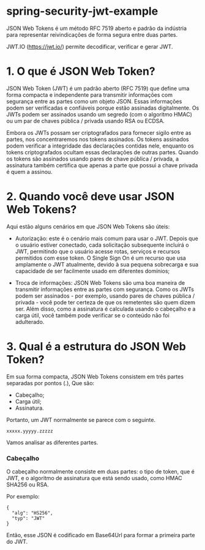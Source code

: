 # spring-security-jwt-example

JSON Web Tokens é um método RFC 7519 aberto e padrão da indústria para representar reivindicações de forma segura entre duas partes.

JWT.IO (https://jwt.io/) permite decodificar, verificar e gerar JWT.

# 1. O que é JSON Web Token?

JSON Web Token (JWT) é um padrão aberto (RFC 7519) que define uma forma compacta e independente para transmitir informações com segurança entre as partes como um objeto JSON. Essas informações podem ser verificadas e confiáveis porque estão assinadas digitalmente. Os JWTs podem ser assinados usando um segredo (com o algoritmo HMAC) ou um par de chaves pública / privada usando RSA ou ECDSA.

Embora os JWTs possam ser criptografados para fornecer sigilo entre as partes, nos concentraremos nos tokens assinados. Os tokens assinados podem verificar a integridade das declarações contidas nele, enquanto os tokens criptografados ocultam essas declarações de outras partes. Quando os tokens são assinados usando pares de chave pública / privada, a assinatura também certifica que apenas a parte que possui a chave privada é quem a assinou.

# 2. Quando você deve usar JSON Web Tokens?

Aqui estão alguns cenários em que JSON Web Tokens são úteis:

- Autorização: este é o cenário mais comum para usar o JWT. Depois que o usuário estiver conectado, cada solicitação subsequente incluirá o JWT, permitindo que o usuário acesse rotas, serviços e recursos permitidos com esse token. O Single Sign On é um recurso que usa amplamente o JWT atualmente, devido à sua pequena sobrecarga e sua capacidade de ser facilmente usado em diferentes domínios;

- Troca de informações: JSON Web Tokens são uma boa maneira de transmitir informações entre as partes com segurança. Como os JWTs podem ser assinados - por exemplo, usando pares de chaves pública / privada - você pode ter certeza de que os remetentes são quem dizem ser. Além disso, como a assinatura é calculada usando o cabeçalho e a carga útil, você também pode verificar se o conteúdo não foi adulterado.

# 3. Qual é a estrutura do JSON Web Token?
Em sua forma compacta, JSON Web Tokens consistem em três partes separadas por pontos (.), Que são:

- Cabeçalho;
- Carga útil;
- Assinatura.

Portanto, um JWT normalmente se parece com o seguinte.

```
xxxxx.yyyyy.zzzzz
```
Vamos analisar as diferentes partes.

### Cabeçalho
O cabeçalho normalmente consiste em duas partes: o tipo de token, que é JWT, e o algoritmo de assinatura que está sendo usado, como HMAC SHA256 ou RSA.

Por exemplo:
```
{
  "alg": "HS256",
  "typ": "JWT"
}
```
Então, esse JSON é codificado em Base64Url para formar a primeira parte do JWT.

